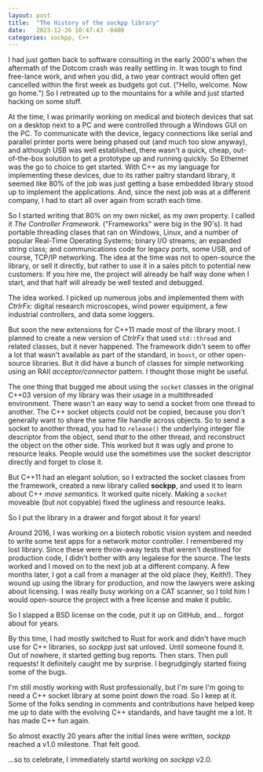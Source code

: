 ```yaml
---
layout: post
title:  "The History of the sockpp library"
date:   2023-12-26 10:47:43 -0400
categories: sockpp, C++
---
```

I had just gotten back to software consulting in the early 2000's when the aftermath of the Dotcom crash was really settling in. It was tough to find free-lance work, and when you did, a two year contract would often get cancelled within the first week as budgets got cut. ("Hello, welcome. Now go home.") So I retreated up to the mountains for a while and just started hacking on some stuff.

At the time, I was primarily working on medical and biotech devices that sat on a desktop next to a PC and were controlled through a Windows GUI on the PC. To communicate with the device, legacy connections like serial and parallel printer ports were being phased out (and much too slow anyway), and although USB was well established, there wasn't a quick, cheap, out-of-the-box solution to get a prototype up and running quickly. So Ethernet was the go to choice to get started. With C++ as my language for implementing these devices, due to its rather paltry standard library, it seemed like 80% of the job was just getting a base embedded library stood up to implement the applications. And, since the next job was at a different company, I had to start all over again from scrath each time.

So I started writing that 80% on my own nickel, as my own property. I called it _The Controller Framework_. ("Frameworks" were big in the 90's). It had portable threading clases that ran on Windows, Linux, and a number of popular Real-Time Operating Systems; binary I/O streams; an expanded string class; and communications code for legacy ports, some USB, and of course, TCP/IP networking. The idea at the time was not to open-source the library, or sell it directly, but rather to use it in a sales pitch to potential new customers: If you hire me, the project will already be half way done when I start, and that half will already be well tested and debugged.

The idea worked. I picked up numerous jobs and implemented them with _CtrlrFx:_ digital research microscopes, wind power equipment, a few industrial controllers, and data some loggers.

But soon the new extensions for C++11 made most of the library moot. I planned to create a new version of _CtrlrFx_ that used `std::thread` and related classes, but it never happened. The framework didn't seem to offer a lot that wasn't available as part of the standard, in `boost`, or other open-source libraries. But it did have a bunch of classes for simple networking using an RAII _acceptor/connector_ pattern. I thought those might be useful.

The one thing that bugged me about using the `socket` classes in the original C++03 version of my library was their usage in a multithreaded environment. There wasn't an easy way to send a socket from one thread to another. The C++ socket objects could not be copied, because you don't generally want to share the same file handle across objects. So to send a socket to another thread, you had to `release()` the underlying integer file descriptor from the object, send _that_ to the other thread, and reconstruct the object on the other side. This worked but it was ugly and prone to resource leaks. People would use the sometimes use the socket descriptor directly and forget to close it.

But C++11 had an elegant solution, so I extracted the socket classes from the framework, created a new library called **sockpp**, and used it to learn about C++ _move semantics._ It worked quite nicely. Making a `socket` moveable (but not copyable) fixed the ugliness and resource leaks.

So I put the library in a drawer and forgot about it for years!

Around 2016, I was working on a biotech robotic vision system and needed to write some test apps for a network motor controller. I remembered my lost library. Since these were throw-away tests that weren't destined for production code, I didn't bother with any legalese for the source. The tests worked and I moved on to the next job at a different company. A few months later, I got a call from a manager at the old place (hey, Keith!). They wound up using the library for production, and now the lawyers were asking about licensing. I was really busy working on a CAT scanner, so I told him I would open-source the project with a free license and make it public.

So I slapped a BSD license on the code, put it up on GitHub, and... forgot about for years.

By this time, I had mostly switched to Rust for work and didn't have much use for C++ libraries, so _sockpp_ just sat unloved. Until someone found it. Out of nowhere, it started getting bug reports. Then stars. Then pull requests! It definitely caught me by surprise. I begrudgingly started fixing some of the bugs.

I'm still mostly working with Rust professionally, but I'm sure I'm going to need a C++ socket library at some point down the road. So I keep at it. Some of the folks sending in comments and contributions have helped keep me up to date with the evolving C++ standards, and have taught me a lot. It has made C++ fun again.

So almost exactly 20 years after the initial lines were written, _sockpp_ reached a v1.0 milestone. That felt good.

...so to celebrate, I immediately startd working on _sockpp_ v2.0.

















